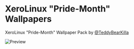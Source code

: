 # XeroLinux "Pride-Month" Wallpapers

XeroLinux "Pride-Month" Wallpaper Pack by [@TeddyBearKilla](https://github.com/TeddyBearKilla)

![Preview](https://i.imgur.com/W4wn3ux.png)

